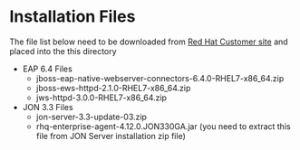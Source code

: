# Installation Files

The file list below need to be downloaded from [Red Hat Customer site](http://access.redhat.com) and placed into the this directory


* EAP 6.4 Files
  * jboss-eap-native-webserver-connectors-6.4.0-RHEL7-x86_64.zip
  * jboss-ews-httpd-2.1.0-RHEL7-x86_64.zip
  * jws-httpd-3.0.0-RHEL7-x86_64.zip
* JON 3.3 Files
  * jon-server-3.3-update-03.zip
  * rhq-enterprise-agent-4.12.0.JON330GA.jar (you need to extract this file from JON Server installation zip file)
